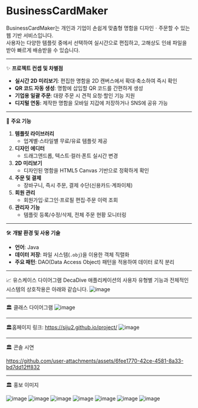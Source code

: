 # BusinessCardMaker

BusinessCardMaker는 개인과 기업이 손쉽게 맞춤형 명함을 디자인ㆍ주문할 수 있는 웹 기반 서비스입니다.  
사용자는 다양한 템플릿 중에서 선택하여 실시간으로 편집하고, 고해상도 인쇄 파일을 받아 빠르게 배송받을 수 있습니다.

---

✨ **프로젝트 컨셉 및 차별점**  
- **실시간 2D 미리보기**: 편집한 명함을 2D 캔버스에서 확대·축소하여 즉시 확인  
- **QR 코드 자동 생성**: 명함에 삽입할 QR 코드를 간편하게 생성  
- **기업용 일괄 주문**: 대량 주문 시 견적 요청·할인 기능 지원  
- **디지털 연동**: 제작한 명함을 모바일 지갑에 저장하거나 SNS에 공유 가능

---

🌟 **주요 기능**  
1. **템플릿 라이브러리**  
   - 업계별·스타일별 무료/유료 템플릿 제공  
2. **디자인 에디터**  
   - 드래그앤드롭, 텍스트·컬러·폰트 실시간 변경  
3. **2D 미리보기**  
   - 디자인된 명함을 HTML5 Canvas 기반으로 정확하게 확인  
4. **주문 및 결제**  
   - 장바구니, 즉시 주문, 결제 수단(신용카드·계좌이체)  
5. **회원 관리**  
   - 회원가입·로그인·프로필 편집·주문 이력 조회  
6. **관리자 기능**  
   - 템플릿 등록/수정/삭제, 전체 주문 현황 모니터링  

---

🛠️ **개발 환경 및 사용 기술**  
- **언어**: Java  
- **데이터 저장**: 파일 시스템(`.obj`)을 이용한 객체 직렬화  
- **주요 패턴**: DAO(Data Access Object) 패턴을 적용하여 데이터 로직 분리

---

📈 유스케이스 다이어그램
DecaDive 애플리케이션의 사용자 유형별 기능과 전체적인 시스템의 상호작용은 아래와 같습니다.
![image](https://github.com/user-attachments/assets/9e007ce5-1c1f-434e-835f-946c3419ddd9)

---

🏛️ 클래스 다이어그램
![image](https://github.com/user-attachments/assets/e1ee37cf-2170-4156-b5ab-86ceb00addb1)

---

🏛️홈페이지 
링크: https://siju2.github.io/project/
![image](https://github.com/user-attachments/assets/a661adb8-5350-4ca1-8f04-23d67d6c78a9)

---

🏛️ 콘솔 시연


https://github.com/user-attachments/assets/6fee1770-42ce-4581-8a33-bd7dd12ff832


---


🏛️ 홍보 이미지

![image](https://github.com/user-attachments/assets/f1348d2b-58ac-458b-962e-cd4dd0f057d5)
![image](https://github.com/user-attachments/assets/5c848694-f23c-4d19-a5e9-d0e45dd0ad63)
![image](https://github.com/user-attachments/assets/c7ddb1c1-5263-47b1-bce8-d166daaa2c99)
![image](https://github.com/user-attachments/assets/df29459f-2e34-419f-b583-6ddffd00beed)
![image](https://github.com/user-attachments/assets/88505d40-13d5-4647-a1f3-cd689a2aa28a)
![image](https://github.com/user-attachments/assets/0712d9f9-653b-4179-8231-f7754193a49b)
![image](https://github.com/user-attachments/assets/27eb643a-47a8-4df3-9b23-1840600d5c33)







